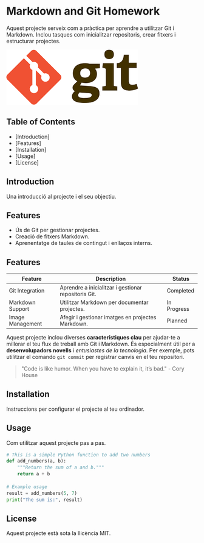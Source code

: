 # Markdown and Git Homework

Aquest projecte serveix com a pràctica per aprendre a utilitzar Git i Markdown. Inclou tasques com inicialitzar repositoris, crear fitxers i estructurar projectes.

![Project Logo](images/logo.png)

## Table of Contents

- [Introduction]
- [Features]
- [Installation]
- [Usage]
- [License]

## Introduction

Una introducció al projecte i el seu objectiu.

## Features

- Ús de Git per gestionar projectes.
- Creació de fitxers Markdown.
- Aprenentatge de taules de contingut i enllaços interns.

## Features

| Feature          | Description                                          | Status      |
| ---------------- | ---------------------------------------------------- | ----------- |
| Git Integration  | Aprendre a inicialitzar i gestionar repositoris Git. | Completed   |
| Markdown Support | Utilitzar Markdown per documentar projectes.         | In Progress |
| Image Management | Afegir i gestionar imatges en projectes Markdown.    | Planned     |

Aquest projecte inclou diverses **característiques clau** per ajudar-te a millorar el teu flux de treball amb Git i Markdown. És especialment útil per a **desenvolupadors novells** i _entusiastes de la tecnologia_. Per exemple, pots utilitzar el comando `git commit` per registrar canvis en el teu repositori.

> "Code is like humor. When you have to explain it, it’s bad." - Cory House

## Installation

Instruccions per configurar el projecte al teu ordinador.

## Usage

Com utilitzar aquest projecte pas a pas.

```python
# This is a simple Python function to add two numbers
def add_numbers(a, b):
    """Return the sum of a and b."""
    return a + b

# Example usage
result = add_numbers(5, 7)
print("The sum is:", result)
```

## License

Aquest projecte està sota la llicència MIT.
